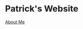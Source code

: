 <!DOCTYPE html>
<html>

<body>
  <h1> Patrick's Website </h1>
  
  <a href="ABOUTME.md">About Me</a>
  
  
</body>



</html>
